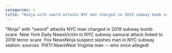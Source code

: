 ```yaml
---
categories: i
title: "Ninja with sword attacks NYC man charged in 2019 subway bomb scare  New York Daily News"
---
```

"Ninja" with "sword" attacks NYC man charged in 2019 subway bomb scare&nbsp;&nbsp;New York Daily NewsVictim in NYC subway samurai attack linked to 2019 terror scare&nbsp;&nbsp;Fox NewsNinja suspect slashes man in NYC subway station: sources&nbsp;&nbsp;PIX11 NewsWest Virginia man -- who once allegedl